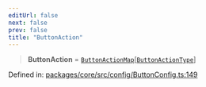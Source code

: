 ```yaml
---
editUrl: false
next: false
prev: false
title: "ButtonAction"
---
```


> **ButtonAction** = [`ButtonActionMap`](/obsidian-meta-bind-plugin-docs/api/interfaces/buttonactionmap/)\[[`ButtonActionType`](/obsidian-meta-bind-plugin-docs/api/enumerations/buttonactiontype/)\]

Defined in: [packages/core/src/config/ButtonConfig.ts:149](https://github.com/mProjectsCode/obsidian-meta-bind-plugin/blob/563ae7213e1de72cfcc12505f0ad569434535dc5/packages/core/src/config/ButtonConfig.ts#L149)
